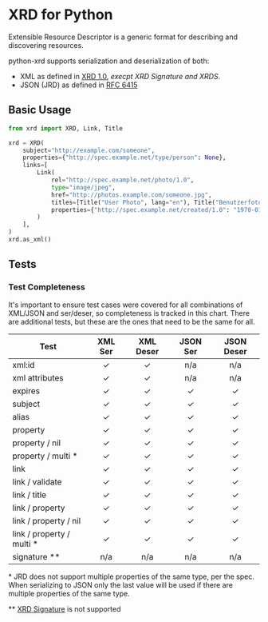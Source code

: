 # XRD for Python

Extensible Resource Descriptor is a generic format for describing and discovering resources.

python-xrd supports serialization and deserialization of both:

- XML as defined in [XRD 1.0](http://docs.oasis-open.org/xri/xrd/v1.0/xrd-1.0.html), _execpt XRD Signature and XRDS_.
- JSON (JRD) as defined in [RFC 6415](https://www.rfc-editor.org/rfc/rfc6415.html#page-12)

## Basic Usage

```python
from xrd import XRD, Link, Title

xrd = XRD(
    subject="http://example.com/someone",
    properties={"http://spec.example.net/type/person": None},
    links=[
        Link(
            rel="http://spec.example.net/photo/1.0",
            type="image/jpeg",
            href="http://photos.example.com/someone.jpg",
            titles=[Title("User Photo", lang="en"), Title("Benutzerfoto", lang="de")],
            properties={"http://spec.example.net/created/1.0": "1970-01-01"}],
        )
    ],
)
xrd.as_xml()
```

## Tests

### Test Completeness

It's important to ensure test cases were covered for all combinations of
XML/JSON and ser/deser, so completeness is tracked in this chart.
There are additional tests, but these are the ones that need to be the same for all.

| Test                       | XML Ser | XML Deser | JSON Ser | JSON Deser |
| -------------------------- | :-----: | :-------: | :------: | :--------: |
| xml:id                     |    ✓    |     ✓     |   n/a    |    n/a     |
| xml attributes             |    ✓    |     ✓     |   n/a    |    n/a     |
| expires                    |    ✓    |     ✓     |    ✓     |     ✓      |
| subject                    |    ✓    |     ✓     |    ✓     |     ✓      |
| alias                      |    ✓    |     ✓     |    ✓     |     ✓      |
| property                   |    ✓    |     ✓     |    ✓     |     ✓      |
| property / nil             |    ✓    |     ✓     |    ✓     |     ✓      |
| property / multi \*        |    ✓    |     ✓     |    ✓     |     ✓      |
| link                       |    ✓    |     ✓     |    ✓     |     ✓      |
| link / validate            |    ✓    |     ✓     |    ✓     |     ✓      |
| link / title               |    ✓    |     ✓     |    ✓     |     ✓      |
| link / property            |    ✓    |     ✓     |    ✓     |     ✓      |
| link / property / nil      |    ✓    |     ✓     |    ✓     |     ✓      |
| link / property / multi \* |    ✓    |     ✓     |    ✓     |     ✓      |
| signature \*\*             |   n/a   |    n/a    |   n/a    |    n/a     |

\* JRD does not support multiple properties of the same type, per the spec.
When serializing to JSON only the last value will be used if there are
multiple properties of the same type.

\*\* [XRD Signature](http://docs.oasis-open.org/xri/xrd/v1.0/xrd-1.0.html#signature) is not supported

